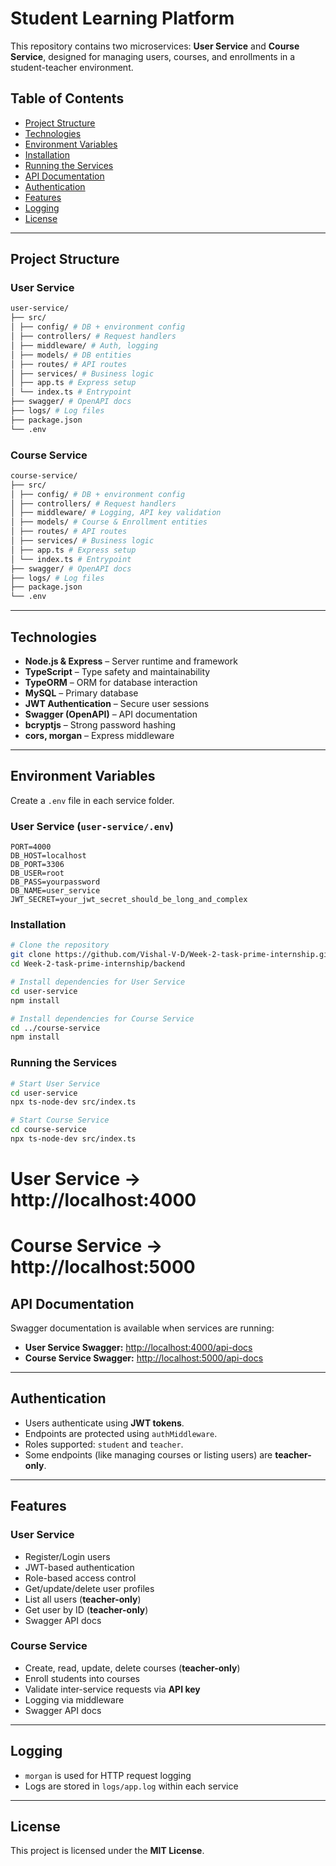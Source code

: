 # Student Learning Platform

This repository contains two microservices: **User Service** and **Course Service**, designed for managing users, courses, and enrollments in a student-teacher environment.

## Table of Contents
- [Project Structure](#project-structure)
- [Technologies](#technologies)
- [Environment Variables](#environment-variables)
- [Installation](#installation)
- [Running the Services](#running-the-services)
- [API Documentation](#api-documentation)
- [Authentication](#authentication)
- [Features](#features)
- [Logging](#logging)
- [License](#license)

---

## Project Structure

### User Service
```bash
user-service/
├── src/
│ ├── config/ # DB + environment config
│ ├── controllers/ # Request handlers
│ ├── middleware/ # Auth, logging
│ ├── models/ # DB entities
│ ├── routes/ # API routes
│ ├── services/ # Business logic
│ ├── app.ts # Express setup
│ └── index.ts # Entrypoint
├── swagger/ # OpenAPI docs
├── logs/ # Log files
├── package.json
└── .env
```

### Course Service

```bash
course-service/
├── src/
│ ├── config/ # DB + environment config
│ ├── controllers/ # Request handlers
│ ├── middleware/ # Logging, API key validation
│ ├── models/ # Course & Enrollment entities
│ ├── routes/ # API routes
│ ├── services/ # Business logic
│ ├── app.ts # Express setup
│ └── index.ts # Entrypoint
├── swagger/ # OpenAPI docs
├── logs/ # Log files
├── package.json
└── .env
```

---

## Technologies
- **Node.js & Express** – Server runtime and framework  
- **TypeScript** – Type safety and maintainability  
- **TypeORM** – ORM for database interaction  
- **MySQL** – Primary database  
- **JWT Authentication** – Secure user sessions  
- **Swagger (OpenAPI)** – API documentation  
- **bcryptjs** – Strong password hashing  
- **cors, morgan** – Express middleware

---

## Environment Variables

Create a `.env` file in each service folder.

### User Service (`user-service/.env`)
```env
PORT=4000
DB_HOST=localhost
DB_PORT=3306
DB_USER=root
DB_PASS=yourpassword
DB_NAME=user_service
JWT_SECRET=your_jwt_secret_should_be_long_and_complex
```

### Installation
```bash
# Clone the repository
git clone https://github.com/Vishal-V-D/Week-2-task-prime-internship.git
cd Week-2-task-prime-internship/backend

# Install dependencies for User Service
cd user-service
npm install

# Install dependencies for Course Service
cd ../course-service
npm install

```


### Running the Services

```bash
# Start User Service
cd user-service
npx ts-node-dev src/index.ts

# Start Course Service
cd course-service
npx ts-node-dev src/index.ts

```

# User Service → http://localhost:4000

# Course Service → http://localhost:5000

## API Documentation

Swagger documentation is available when services are running:

- **User Service Swagger:** [http://localhost:4000/api-docs](http://localhost:4000/api-docs)  
- **Course Service Swagger:** [http://localhost:5000/api-docs](http://localhost:5000/api-docs)

---

## Authentication

- Users authenticate using **JWT tokens**.  
- Endpoints are protected using `authMiddleware`.  
- Roles supported: `student` and `teacher`.  
- Some endpoints (like managing courses or listing users) are **teacher-only**.

---

## Features

### User Service
- Register/Login users  
- JWT-based authentication  
- Role-based access control  
- Get/update/delete user profiles  
- List all users (**teacher-only**)  
- Get user by ID (**teacher-only**)  
- Swagger API docs

### Course Service
- Create, read, update, delete courses (**teacher-only**)  
- Enroll students into courses  
- Validate inter-service requests via **API key**  
- Logging via middleware  
- Swagger API docs

---

## Logging
- `morgan` is used for HTTP request logging  
- Logs are stored in `logs/app.log` within each service

---

## License
This project is licensed under the **MIT License**.
